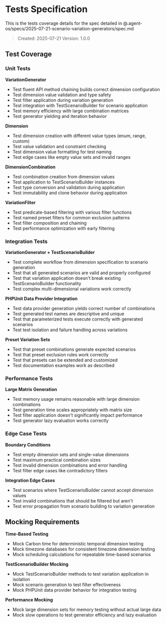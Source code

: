 # Tests Specification

This is the tests coverage details for the spec detailed in @.agent-os/specs/2025-07-21-scenario-variation-generators/spec.md

> Created: 2025-07-21
> Version: 1.0.0

## Test Coverage

### Unit Tests

**VariationGenerator**
- Test fluent API method chaining builds correct dimension configuration
- Test dimension value validation and type safety
- Test filter application during variation generation
- Test integration with TestScenarioBuilder for scenario application
- Test memory efficiency with large combination matrices
- Test generator yielding and iteration behavior

**Dimension**
- Test dimension creation with different value types (enum, range, custom)
- Test value validation and constraint checking
- Test dimension value formatting for test naming
- Test edge cases like empty value sets and invalid ranges

**DimensionCombination**
- Test combination creation from dimension values
- Test application to TestScenarioBuilder instances
- Test type conversion and validation during application
- Test immutability and clone behavior during application

**VariationFilter**
- Test predicate-based filtering with various filter functions
- Test named preset filters for common exclusion patterns
- Test filter composition and chaining
- Test performance optimization with early filtering

### Integration Tests

**VariationGenerator + TestScenarioBuilder**
- Test complete workflow from dimension specification to scenario generation
- Test that all generated scenarios are valid and properly configured
- Test that variation application doesn't break existing TestScenarioBuilder functionality
- Test complex multi-dimensional variations work correctly

**PHPUnit Data Provider Integration**
- Test data provider generation yields correct number of combinations
- Test generated test names are descriptive and unique
- Test that parameterized tests execute correctly with generated scenarios
- Test test isolation and failure handling across variations

**Preset Variation Sets**
- Test that preset combinations generate expected scenarios
- Test that preset exclusion rules work correctly
- Test that presets can be extended and customized
- Test documentation examples work as described

### Performance Tests

**Large Matrix Generation**
- Test memory usage remains reasonable with large dimension combinations
- Test generation time scales appropriately with matrix size
- Test filter application doesn't significantly impact performance
- Test generator lazy evaluation works correctly

### Edge Case Tests

**Boundary Conditions**
- Test empty dimension sets and single-value dimensions
- Test maximum practical combination sizes
- Test invalid dimension combinations and error handling
- Test filter edge cases like contradictory filters

**Integration Edge Cases**
- Test scenarios where TestScenarioBuilder cannot accept dimension values
- Test invalid combinations that should be filtered but aren't
- Test error propagation from scenario building to variation generation

## Mocking Requirements

**Time-Based Testing**
- Mock Carbon time for deterministic temporal dimension testing
- Mock timezone databases for consistent timezone dimension testing
- Mock scheduling calculations for repeatable time-based scenarios

**TestScenarioBuilder Mocking**
- Mock TestScenarioBuilder methods to test variation application in isolation
- Mock scenario generation to test filter effectiveness
- Mock PHPUnit data provider behavior for integration testing

**Performance Mocking**
- Mock large dimension sets for memory testing without actual large data
- Mock slow operations to test generator efficiency and lazy evaluation